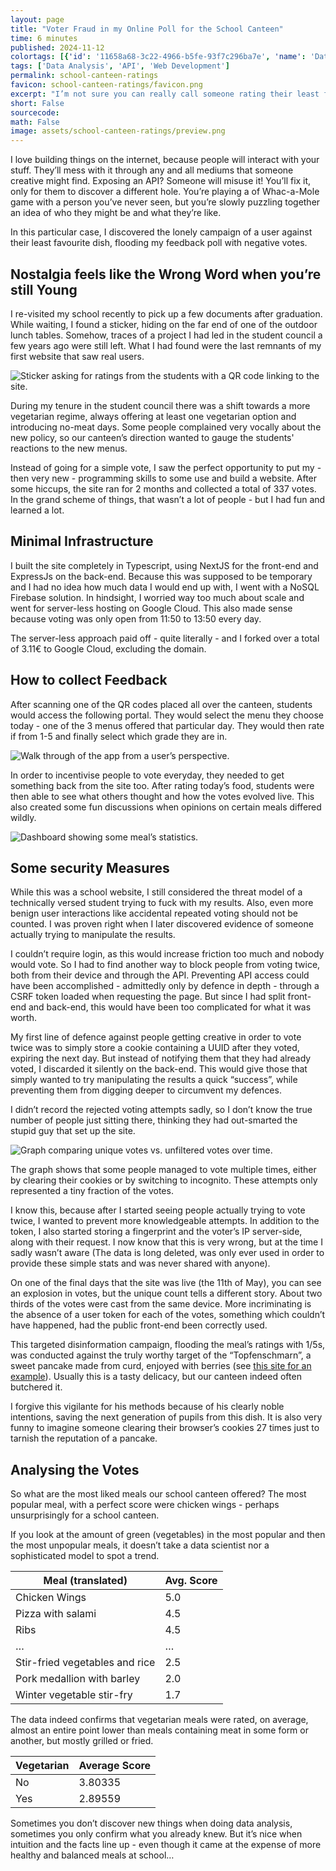 ```yaml
---
layout: page
title: "Voter Fraud in my Online Poll for the School Canteen"
time: 6 minutes
published: 2024-11-12
colortags: [{'id': '11658a68-3c22-4966-b5fe-93f7c296ba7e', 'name': 'Data Analysis', 'color': 'green'}, {'id': '26e3acab-0124-4773-a185-49dd8760c91c', 'name': 'API', 'color': 'orange'}, {'id': 'b4957fab-6b30-4589-a430-e71f10a30aeb', 'name': 'Web Development', 'color': 'purple'}]
tags: ['Data Analysis', 'API', 'Web Development']
permalink: school-canteen-ratings
favicon: school-canteen-ratings/favicon.png
excerpt: "I’m not sure you can really call someone rating their least favourite dish with 1/5 in an informal poll on my website voter fraud, but I sure felt like a detective uncovering a crime while looking through my logs and analytics. It also makes me look better than saying: “I allowed voting multiple times because of lacking security.”"
short: False
sourcecode: 
math: False
image: assets/school-canteen-ratings/preview.png
---
```


I love building things on the internet, because people will interact with your stuff. They’ll mess with it through any and all mediums that someone creative might find. Exposing an API? Someone will misuse it! You’ll fix it, only for them to discover a different hole. You’re playing a of Whac-a-Mole game with a person you’ve never seen, but you’re slowly puzzling together an idea of who they might be and what they’re like.

In this particular case, I discovered the lonely campaign of a user against their least favourite dish, flooding my feedback poll with negative votes.

## Nostalgia feels like the Wrong Word when you’re still Young

I re-visited my school recently to pick up a few documents after graduation. While waiting, I found a sticker, hiding on the far end of one of the outdoor lunch tables. Somehow, traces of a project I had led in the student council a few years ago were still left. What I had found were the last remnants of my first website that saw real users.

![Sticker asking for ratings from the students with a QR code linking to the site.](/assets/school-canteen-ratings/7fe95e07ca0d296ab6621de4fbe027b8.webp)

During my tenure in the student council there was a shift towards a more vegetarian regime, always offering at least one vegetarian option and introducing no-meat days. Some people complained very vocally about the new policy, so our canteen’s direction wanted to gauge the students' reactions to the new menus.

Instead of going for a simple vote, I saw the perfect opportunity to put my - then very new - programming skills to some use and build a website. After some hiccups, the site ran for 2 months and collected a total of 337 votes. In the grand scheme of things, that wasn’t a lot of people - but I had fun and learned a lot.

## Minimal Infrastructure

I built the site completely in Typescript, using NextJS for the front-end and ExpressJs on the back-end. Because this was supposed to be temporary and I had no idea how much data I would end up with, I went with a NoSQL Firebase solution. In hindsight, I worried way too much about scale and went for server-less hosting on Google Cloud. This also made sense because voting was only open from 11:50 to 13:50 every day.

The server-less approach paid off - quite literally - and I forked over a total of 3.11€ to Google Cloud, excluding the domain.

## How to collect Feedback

After scanning one of the QR codes placed all over the canteen, students would access the following portal. They would select the menu they choose today - one of the 3 menus offered that particular day. They would then rate if from 1-5 and finally select which grade they are in.

![Walk through of the app from a user’s perspective.](/assets/school-canteen-ratings/a5d8f896a012abb25c92c8fbd8ceab86.webp)

In order to incentivise people to vote everyday, they needed to get something back from the site too. After rating today’s food, students were then able to see what others thought and how the votes evolved live. This also created some fun discussions when opinions on certain meals differed wildly.

![Dashboard showing some meal’s statistics.](/assets/school-canteen-ratings/e93df8d9b6adde83f81525027a7ad91b.webp)

## Some security Measures

While this was a school website, I still considered the threat model of a technically versed student trying to fuck with my results. Also, even more benign user interactions like accidental repeated voting should not be counted. I was proven right when I later discovered evidence of someone actually trying to manipulate the results.

I couldn’t require login, as this would increase friction too much and nobody would vote. So I had to find another way to block people from voting twice, both from their device and through the API. Preventing API access could have been accomplished - admittedly only by defence in depth - through a CSRF token loaded when requesting the page. But since I had split front-end and back-end, this would have been too complicated for what it was worth.

My first line of defence against people getting creative in order to vote twice was to simply store a cookie containing a UUID after they voted, expiring the next day. But instead of notifying them that they had already voted, I discarded it silently on the back-end. This would give those that simply wanted to try manipulating the results a quick “success”, while preventing them from digging deeper to circumvent my defences.

I didn’t record the rejected voting attempts sadly, so I don’t know the true number of people just sitting there, thinking they had out-smarted the stupid guy that set up the site.

![Graph comparing unique votes vs. unfiltered votes over time.](/assets/school-canteen-ratings/551da1abb8b2f5ee05c1cc8675abdd8f.webp)

The graph shows that some people managed to vote multiple times, either by clearing their cookies or by switching to incognito. These attempts only represented a tiny fraction of the votes. 

I know this, because after I started seeing people actually trying to vote twice, I wanted to prevent more knowledgeable attempts. In addition to the token, I also started storing a fingerprint and the voter’s IP server-side, along with their request. I now know that this is very wrong, but at the time I sadly wasn’t aware (The data is long deleted, was only ever used in order to provide these simple stats and was never shared with anyone).

On one of the final days that the site was live (the 11th of May), you can see an explosion in votes, but the unique count tells a different story. About two thirds of the votes were cast from the same device. More incriminating is the absence of a user token for each of the votes, something which couldn’t have happened, had the public front-end been correctly used.

This targeted disinformation campaign, flooding the meal’s ratings with 1/5s, was conducted against the truly worthy target of the “Topfenschmarn”, a sweet pancake made from curd, enjoyed with berries (see [this site for an example](https://www.milch.com/de/rezepte/topfenschmarrn-mit-zwetschkenroester-88/)). Usually this is a tasty delicacy, but our canteen indeed often butchered it.

I forgive this vigilante for his methods because of his clearly noble intentions, saving the next generation of pupils from this dish. It is also very funny to imagine someone clearing their browser’s cookies 27 times just to tarnish the reputation of a pancake.

## Analysing the Votes

So what are the most liked meals our school canteen offered? The most popular meal, with a perfect score were chicken wings - perhaps unsurprisingly for a school canteen. 

If you look at the amount of green (vegetables) in the most popular and then the most unpopular meals, it doesn’t take a data scientist nor a sophisticated model to spot a trend.

 | Meal (translated) | Avg. Score | 
 | ---- | ---- | 
 | Chicken Wings | 5.0 | 
 | Pizza with salami | 4.5 | 
 | Ribs | 4.5 | 
 | … | … | 
 | Stir-fried vegetables and rice | 2.5 | 
 | Pork medallion with barley | 2.0 | 
 | Winter vegetable stir-fry | 1.7 | 

The data indeed confirms that vegetarian meals were rated, on average, almost an entire point lower than meals containing meat in some form or another, but mostly grilled or fried.

 | Vegetarian | Average Score | 
 | ---- | ---- | 
 | No | 3.80335 | 
 | Yes | 2.89559 | 

Sometimes you don’t discover new things when doing data analysis, sometimes you only confirm what you already knew. But it’s nice when intuition and the facts line up - even though it came at the expense of more healthy and balanced meals at school…

